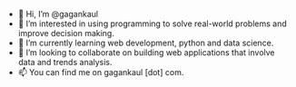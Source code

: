 - 👋 Hi, I’m @gagankaul
- 👀 I’m interested in using programming to solve real-world problems and improve decision making.
- 🌱 I’m currently learning web development, python and data science.
- 💞️ I’m looking to collaborate on building web applications that involve data and trends analysis.
- 📫 You can find me on gagankaul [dot] com.

<!---
gagankaul/gagankaul is a ✨ special ✨ repository because its `README.md` (this file) appears on your GitHub profile.
You can click the Preview link to take a look at your changes.
--->
